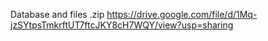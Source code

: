 Database and files .zip  https://drive.google.com/file/d/1Mq-jzSYtpsTmkrftUT7ftcJKY8cH7WQY/view?usp=sharing
